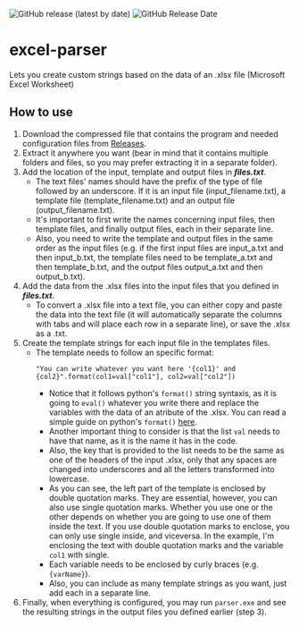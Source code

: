 ![GitHub release (latest by date)](https://img.shields.io/github/v/release/christopher-pedraza/excel-parser)
![GitHub Release Date](https://img.shields.io/github/release-date/christopher-pedraza/excel-parser?color=c77546)

# excel-parser
Lets you create custom strings based on the data of an .xlsx file (Microsoft Excel Worksheet)

## How to use
1. Download the compressed file that contains the program and needed configuration files from [Releases](https://github.com/christopher-pedraza/excel-parser/releases/latest/download/excel-parser.zip).
2. Extract it anywhere you want (bear in mind that it contains multiple folders and files, so you may prefer extracting it in a separate folder).
3. Add the location of the input, template and output files in **_files.txt_**.
    * The text files' names should have the prefix of the type of file followed by an underscore. If it is an input file (input_filename.txt), a template file (template_filename.txt) and an output file (output_filename.txt).
    * It's important to first write the names concerning input files, then template files, and finally output files, each in their separate line.
    * Also, you need to write the template and output files in the same order as the input files (e.g. if the first input files are input_a.txt and then input_b.txt, the template files need to be template_a.txt and then template_b.txt, and the output files output_a.txt and then output_b.txt).
4. Add the data from the .xlsx files into the input files that you defined in **_files.txt_**.
    * To convert a .xlsx file into a text file, you can either copy and paste the data into the text file (it will automatically separate the columns with tabs and will place each row in a separate line), or save the .xlsx as a .txt.
5. Create the template strings for each input file in the templates files.
    * The template needs to follow an specific format: 
        ```
        "You can write whatever you want here '{col1}' and {col2}".format(col1=val["col1"], col2=val["col2"])
        ```
        * Notice that it follows python's `format()` string syntaxis, as it is going to `eval()` whatever you write there and replace the variables with the data of an atribute of the .xlsx. You can read a simple guide on python's `format()` [here](https://www.w3schools.com/python/ref_string_format.asp).
        * Another important thing to consider is that the list `val` needs to have that name, as it is the name it has in the code.
        * Also, the key that is provided to the list needs to be the same as one of the headers of the input .xlsx, only that any spaces are changed into underscores and all the letters transformed into lowercase.
        * As you can see, the left part of the template is enclosed by double quotation marks. They are essential, however, you can also use single quotation marks. Whether you use one or the other depends on whether you are going to use one of them inside the text. If you use double quotation marks to enclose, you can only use single inside, and viceversa. In the example, I'm enclosing the text with double quotation marks and the variable `col1` with single.
        * Each variable needs to be enclosed by curly braces (e.g. `{varName}`).
        * Also, you can include as many template strings as you want, just add each in a separate line.
6. Finally, when everything is configured, you may run `parser.exe` and see the resulting strings in the output files you defined earlier (step 3).
